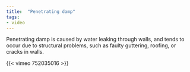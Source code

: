 ```yaml
---
title:  "Penetrating damp"
tags: 
- video
---
```


Penetrating damp is caused by water leaking through walls, and tends to occur due to structural problems, such as faulty guttering, roofing, or cracks in walls.

{{< vimeo 752035016 >}}
